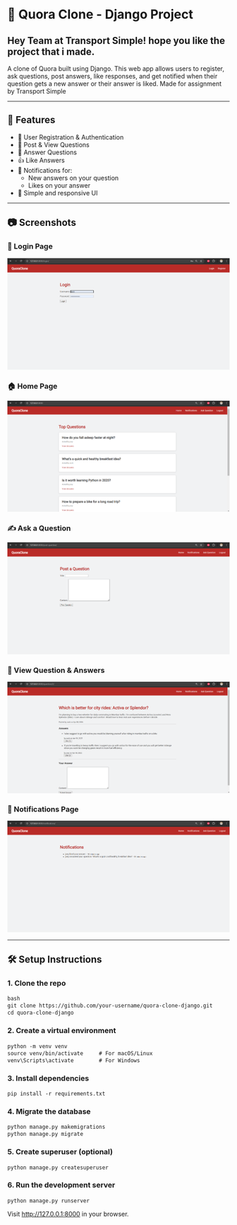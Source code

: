 # 🧠 Quora Clone - Django Project

## Hey Team at Transport Simple! hope you like the project that i made.

A clone of Quora built using Django. This web app allows users to register, ask questions, post answers, like responses, and get notified when their question gets a new answer or their answer is liked.
Made for assignment by Transport Simple

---

## 🚀 Features

- 🔐 User Registration & Authentication
- 📝 Post & View Questions
- 💬 Answer Questions
- 👍 Like Answers
- 🔔 Notifications for:
  - New answers on your question
  - Likes on your answer
- 🧭 Simple and responsive UI

---

## 📷 Screenshots

### 🔐 Login Page
![Login](screenshots/login.png)

### 🏠 Home Page
![Home](screenshots/home.png)

### ✍️ Ask a Question
![Ask](screenshots/ask_question.png)

### 💬 View Question & Answers
![View Question](screenshots/view_question.png)

### 🔔 Notifications Page
![Notifications](screenshots/notifications.png)

---

## 🛠️ Setup Instructions

### 1. Clone the repo
```
bash
git clone https://github.com/your-username/quora-clone-django.git
cd quora-clone-django
```

### 2. Create a virtual environment
```
python -m venv venv
source venv/bin/activate     # For macOS/Linux
venv\Scripts\activate        # For Windows
```

### 3. Install dependencies
```
pip install -r requirements.txt
```

### 4. Migrate the database
```
python manage.py makemigrations
python manage.py migrate
```

### 5. Create superuser (optional)
```
python manage.py createsuperuser
```

### 6. Run the development server
```
python manage.py runserver
```

Visit http://127.0.0.1:8000 in your browser.